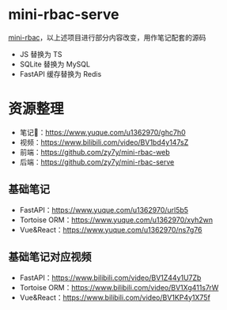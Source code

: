 # mini-rbac-serve
[mini-rbac](https://github.com/zy7y/mini-rbac)，以上述项目进行部分内容改变，用作笔记配套的源码
- JS 替换为 TS
- SQLite 替换为 MySQL
- FastAPI 缓存替换为 Redis

# 资源整理
- 笔记📒：https://www.yuque.com/u1362970/ghc7h0
- 视频：https://www.bilibili.com/video/BV1bd4y147sZ
- 前端：https://github.com/zy7y/mini-rbac-web
- 后端：https://github.com/zy7y/mini-rbac-serve
## 基础笔记
- FastAPI：https://www.yuque.com/u1362970/url5b5
- Tortoise ORM：https://www.yuque.com/u1362970/xyh2wn
- Vue&React：https://www.yuque.com/u1362970/ns7g76
## 基础笔记对应视频
- FastAPI：https://www.bilibili.com/video/BV1Z44y1U7Zb
- Tortoise ORM：https://www.bilibili.com/video/BV1Xg411s7rW
- Vue&React：https://www.bilibili.com/video/BV1KP4y1X75f
